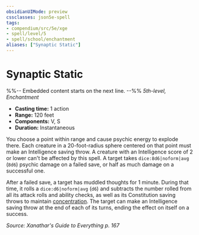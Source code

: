 ```yaml
---
obsidianUIMode: preview
cssclasses: json5e-spell
tags:
- compendium/src/5e/xge
- spell/level/5
- spell/school/enchantment
aliases: ["Synaptic Static"]
---
```

# Synaptic Static
%%-- Embedded content starts on the next line. --%%
*5th-level, Enchantment*  

- **Casting time:** 1 action
- **Range:** 120 feet
- **Components:** V, S
- **Duration:** Instantaneous

You choose a point within range and cause psychic energy to explode there. Each creature in a 20-foot-radius sphere centered on that point must make an Intelligence saving throw. A creature with an Intelligence score of 2 or lower can't be affected by this spell. A target takes `dice:8d6|noform|avg` (`8d6`) psychic damage on a failed save, or half as much damage on a successful one.

After a failed save, a target has muddled thoughts for 1 minute. During that time, it rolls a `dice:d6|noform|avg` (`d6`) and subtracts the number rolled from all its attack rolls and ability checks, as well as its Constitution saving throws to maintain [concentration](2-Mechanics/CLI/rules/conditions.md#Concentration). The target can make an Intelligence saving throw at the end of each of its turns, ending the effect on itself on a success.

*Source: Xanathar's Guide to Everything p. 167*